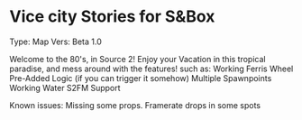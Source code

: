# Vice city Stories for S&Box 
Type: Map
Vers: Beta 1.0

Welcome to the 80's, in Source 2! Enjoy your Vacation in this tropical paradise, and mess around with the features! such as:
Working Ferris Wheel
Pre-Added Logic (if you can trigger it somehow)
Multiple Spawnpoints
Working Water
S2FM Support


Known issues:
Missing some props.
Framerate drops in some spots


